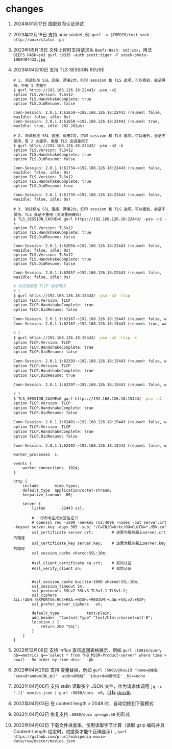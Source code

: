 # changes

1. 2024年01月17日 国密双向认证测试
2. 2023年12月19日 支持 unix socket, 例: `gurl -s $TMPDIR/test.sock http://unix/status -pa`
3. 2023年05月19日 文件上传时支持请求头 `Beefs-Hash: sm3:xxx`，用法 `BEEFS_HASH=sm3 gurl :9335 -auth scott:tiger -F stock-photo-1069484432.jpg` 
4. 2023年04月10日 支持 TLS SESSION REUSE

    ```shell
    # 1. 测试标准 SSL 连接，调用2次，打印 session 和 TLS 选项，可以看到，会话保持，只有 1 次握手
    $ gurl https://192.168.126.18:22443/ -pso -n2
    option TLS.Version: TLSv12
    option TLS.HandshakeComplete: true
    option TLS.DidResume: false
    
    Conn-Session: 2.0.1.1:61658->192.168.126.18:22443 (reused: false, wasIdle: false, idle: 0s)
    Conn-Session: 2.0.1.1:61658->192.168.126.18:22443 (reused: true, wasIdle: true, idle: 202.262µs)

    # 2. 测试标准 SSL 连接，调用2次，打印 session 和 TLS 选项，可以看到，会话不保持，有 2 次握手，但是 TLS 会话重用了
    $ gurl https://192.168.126.18:22443/ -pso -n2 -k
    option TLS.Version: TLSv12
    option TLS.HandshakeComplete: true
    option TLS.DidResume: false
    
    Conn-Session: 2.0.1.1:61734->192.168.126.18:22443 (reused: false, wasIdle: false, idle: 0s)
    option TLS.Version: TLSv12
    option TLS.HandshakeComplete: true
    option TLS.DidResume: true
    
    Conn-Session: 2.0.1.1:61735->192.168.126.18:22443 (reused: false, wasIdle: false, idle: 0s)
   
    # 3. 测试标准 SSL 连接，调用2次，打印 session 和 TLS 选项，可以看到，会话不保持，TLS 会话不重用（关闭重用缓存）
    $ TLS_SESSION_CACHE=0 gurl https://192.168.126.18:22443/ -pso -n2 -k
    option TLS.Version: TLSv12
    option TLS.HandshakeComplete: true
    option TLS.DidResume: false
    
    Conn-Session: 2.0.1.1:62056->192.168.126.18:22443 (reused: false, wasIdle: false, idle: 0s)
    option TLS.Version: TLSv12
    option TLS.HandshakeComplete: true
    option TLS.DidResume: false
    
    Conn-Session: 2.0.1.1:62057->192.168.126.18:22443 (reused: false, wasIdle: false, idle: 0s)
    ```
   
    ```sh
    # 对应到国密 TLCP 使用情况
    # 1
    $ gurl https://192.168.126.18:15443/ -pso -n2 -tlcp
    option TLCP.Version: TLCP
    option TLCP.HandshakeComplete: true
    option TLCP.DidResume: false
    
    Conn-Session: 2.0.1.1:62167->192.168.126.18:15443 (reused: false, wasIdle: false, idle: 0s)
    Conn-Session: 2.0.1.1:62167->192.168.126.18:15443 (reused: true, wasIdle: true, idle: 143.177µs)

    # 2
    $ gurl https://192.168.126.18:15443/ -pso -n2 -tlcp -k
    option TLCP.Version: TLCP
    option TLCP.HandshakeComplete: true
    option TLCP.DidResume: false
    
    Conn-Session: 2.0.1.1:62293->192.168.126.18:15443 (reused: false, wasIdle: false, idle: 0s)
    option TLCP.Version: TLCP
    option TLCP.HandshakeComplete: true
    option TLCP.DidResume: true
    
    Conn-Session: 2.0.1.1:62297->192.168.126.18:15443 (reused: false, wasIdle: false, idle: 0s)
    
    # 3
    $ TLS_SESSION_CACHE=0 gurl https://192.168.126.18:15443/ -pso -n2 -tlcp -k
    option TLCP.Version: TLCP
    option TLCP.HandshakeComplete: true
    option TLCP.DidResume: false
    
    Conn-Session: 2.0.1.1:62401->192.168.126.18:15443 (reused: false, wasIdle: false, idle: 0s)
    option TLCP.Version: TLCP
    option TLCP.HandshakeComplete: true
    option TLCP.DidResume: false
    
    Conn-Session: 2.0.1.1:62402->192.168.126.18:15443 (reused: false, wasIdle: false, idle: 0s)
    ```
   
    ```nginx
    worker_processes  1;
    
    events {
        worker_connections  1024;
    }
    
    http {
        include       mime.types;
        default_type  application/octet-stream;
        keepalive_timeout  65;
    
        server {
            listen       22443 ssl;
        
            # 一行命令生成自签名证书
            # openssl req -x509 -newkey rsa:4096 -nodes -out server.crt -keyout server.key -days 365 -subj "/C=CN/O=krkr/OU=OU/CN=*.d5k.co"
            ssl_certificate server.crt;        # 这里为服务器上server.crt的路径
            ssl_certificate_key server.key;    # 这里为服务器上server.key的路径
            ssl_session_cache shared:SSL:10m;
    
            #ssl_client_certificate ca.crt;    # 双向认证
            #ssl_verify_client on;             # 双向认证
        
        
            #ssl_session_cache builtin:1000 shared:SSL:10m;
            ssl_session_timeout 5m;
            ssl_protocols SSLv2 SSLv3 TLSv1.1 TLSv1.2;
            ssl_ciphers  ALL:!ADH:!EXPORT56:RC4+RSA:+HIGH:+MEDIUM:+LOW:+SSLv2:+EXP;
            ssl_prefer_server_ciphers   on;
        
            default_type            text/plain;
            add_header  "Content-Type" "text/html;charset=utf-8";
            location / {
                return 200 "SSL";
            }
        }
    }
    ```

5. 2022年12月06日 支持 Influx 查询返回表格展示，例如 `gurl :10014/query db==metrics q=='select * from "HB_MSSM-Product-server" where time > now() - 5m order by time desc'  -pb`
6. 2022年04月29日 支持 变量替换，例如 `gurl :5003/@ksuid 'name=@姓名' 'sex=@random(男,女)' 'addr=@地址' 'idcard=@身份证' _hl==echo`
7. 2022年04月06日 支持 stdin 读取多个 JSON 文件，作为请求体调用
    `jq -c '.[]' movies.json | gurl :8080/docs -n0`，目标 [docdb](https://github.com/bingoohuang/docdb)
8. 2022年04月03日 在 content length > 2048 时，自动切换到下载模式
9. 2022年04月02日 修复支持 `:8080/docs q==age:50` 的形式
10. 2022年04月02日 下载文件进度条，使用读取字节计算（读取 gzip 编码并且 Content-Length 给定时，进度条才能个正确显示）, 
     `gurl https://github.com/prust/wikipedia-movie-data/raw/master/movies.json`
